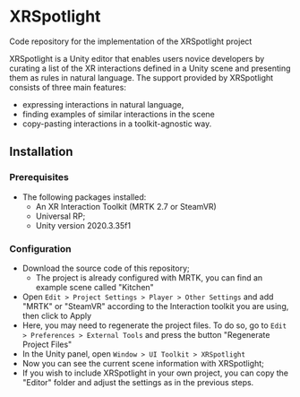 # XRSpotlight

Code repository for the implementation of the XRSpotlight project

XRSpotlight is a Unity editor that enables users novice developers by curating a list of the XR interactions defined in a Unity scene and presenting them as rules in natural language. The support provided by XRSpotlight consists of three main features: 
- expressing interactions in natural language,  
- finding examples of similar interactions in the scene
- copy-pasting interactions in a toolkit-agnostic way.

## Installation

### Prerequisites

- The following packages installed:
  - An XR Interaction Toolkit (MRTK 2.7 or SteamVR)
  - Universal RP;
  - Unity version 2020.3.35f1

### Configuration

- Download the source code of this repository;
  - The project is already configured with MRTK, you can find an example scene called "Kitchen"
- Open `Edit > Project Settings > Player > Other Settings` and add "MRTK" or "SteamVR" according to the Interaction toolkit you are using, then click to Apply
- Here, you may need to regenerate the project files. To do so, go to `Edit > Preferences > External Tools` and press the button "Regenerate Project Files"
- In the Unity panel, open `Window > UI Toolkit > XRSpotlight` 
- Now you can see the current scene information with XRSpotlight;
- If you wish to include XRSpotlight in your own project, you can copy the "Editor" folder and adjust the settings as in the previous steps. 
